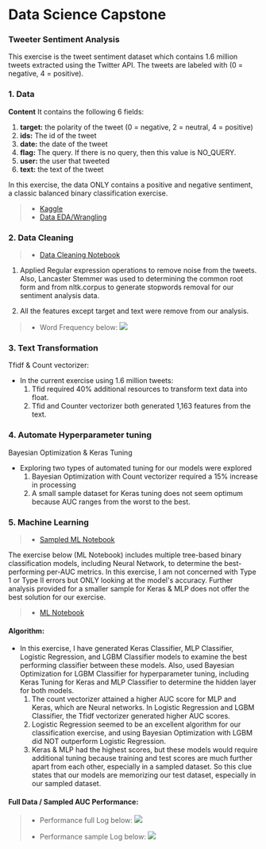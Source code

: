 # Data Science Capstone
### Tweeter Sentiment Analysis

This exercise is the tweet sentiment dataset which contains 1.6 million tweets extracted using the Twitter API. The tweets are labeled with (0 = negative, 4 = positive). 


### 1. Data

**Content**
It contains the following 6 fields:
1. **target:** the polarity of the tweet (0 = negative, 2 = neutral, 4 = positive)
2. **ids:** The id of the tweet 
3. **date:** the date of the tweet
4. **flag:** The query. If there is no query, then this value is NO_QUERY.
5. **user:** the user that tweeted
6. **text:** the text of the tweet

In this exercise, the data ONLY contains a positive and negative sentiment, a classic balanced binary classification exercise.

> * [Kaggle](https://www.kaggle.com/kazanova/sentiment140)
> * [Data EDA/Wrangling](https://github.com/Erik1120/Springboard/blob/main/Capstone/Notebook/SentimentAnalysis_wrangling.ipynb)


### 2. Data Cleaning

> * [Data Cleaning Notebook](https://github.com/Erik1120/Springboard/blob/main/Capstone/Notebook/SentimentAnalysis_wrangling.ipynb)

1. Applied Regular expression operations to remove noise from the tweets. Also, Lancaster Stemmer was used to determining the common root form and from nltk.corpus to generate stopwords removal for our sentiment analysis data.

2. All the features except target and text were remove from our analysis.

> * Word Frequency below:
![](https://github.com/Erik1120/Springboard/blob/main/Capstone/Notebook/image/words_freq.png)

### 3. Text Transformation
Tfidf & Count vectorizer:
- In the current exercise using 1.6 million tweets:
    1. Tfid required 40% additional resources to transform text data into float.
    2. Tfid and Counter vectorizer both generated 1,163 features from the text.

### 4. Automate Hyperparameter tuning
Bayesian Optimization & Keras Tuning
- Exploring two types of automated tuning for our models were explored
    1. Bayesian Optimization with Count vectorizer required a 15% increase in processing
    2. A small sample dataset for Keras tuning does not seem optimum because  AUC ranges from the worst to the best. 

### 5. Machine Learning
> * [Sampled ML Notebook](https://github.com/Erik1120/Springboard/blob/main/Capstone/Notebook/Sentiment_Data-SampleData.ipynb)

The exercise below (ML Notebook) includes multiple tree-based binary classification models, including Neural Network, to determine the best-performing per-AUC metrics. In this exercise, I am not concerned with Type 1 or Type II errors but ONLY looking at the model's accuracy. Further analysis provided for a smaller sample for Keras & MLP does not offer the best solution for our exercise. 


> * [ML Notebook](http://localhost:8888/notebooks/Springboard/Capstone/Notebook/Sentiment_Data.ipynb)

#### Algorithm:

- In this exercise, I have generated Keras Classifier, MLP Classifier, Logistic Regression, and LGBM Classifier models to examine the best performing classifier between these models. Also, used Bayesian Optimization for LGBM Classifier for hyperparameter tuning, including Keras Tuning for Keras and MLP Classifier to determine the hidden layer for both models.
    1. The count vectorizer attained a higher AUC score for MLP and Keras, which are Neural networks. In Logistic Regression and  LGBM Classifier, the Tfidf vectorizer generated higher AUC scores. 
    2. Logistic Regression seemed to be an excellent algorithm for our classification exercise, and using Bayesian Optimization with LGBM did NOT outperform Logistic Regression.
    3. Keras & MLP had the highest scores, but these models would require additional tuning because training and test scores are much further apart from each other, especially in a sampled dataset. So this clue states that our models are memorizing our test dataset, especially in our sampled dataset.
    
    
#### Full Data / Sampled AUC Performance:
> * Performance full Log below:
![](https://github.com/Erik1120/Springboard/blob/main/Capstone/Notebook/image/log_styled.png)
>
> * Performance sample Log below:
![](https://github.com/Erik1120/Springboard/blob/main/Capstone/Notebook/image/log_styled_sample.png)
    
